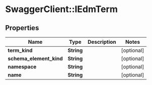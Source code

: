 # SwaggerClient::IEdmTerm

## Properties
Name | Type | Description | Notes
------------ | ------------- | ------------- | -------------
**term_kind** | **String** |  | [optional] 
**schema_element_kind** | **String** |  | [optional] 
**namespace** | **String** |  | [optional] 
**name** | **String** |  | [optional] 


